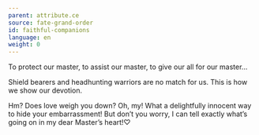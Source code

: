 ```yaml
---
parent: attribute.ce
source: fate-grand-order
id: faithful-companions
language: en
weight: 0
---
```


To protect our master, to assist our master, to give our all for our master…

Shield bearers and headhunting warriors are no match for us.
This is how we show our devotion.

Hm? Does love weigh you down? Oh, my!
What a delightfully innocent way to hide your embarrassment!
But don’t you worry, I can tell exactly what’s going on in my dear Master’s heart!♡
